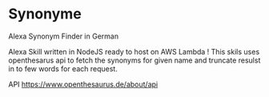 # Synonyme
Alexa Synonym Finder in German 

Alexa Skill written in NodeJS ready to host on AWS Lambda ! 
This skils uses openthesarus api to fetch the synonyms for given name and truncate resulst in to few words for each request. 


API
https://www.openthesaurus.de/about/api
